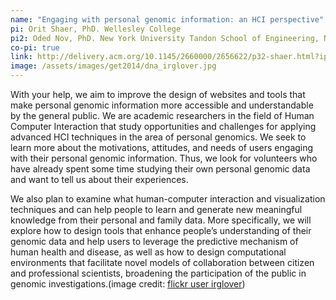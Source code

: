 ```yaml
---
name: "Engaging with personal genomic information: an HCI perspective"
pi: Orit Shaer, PhD. Wellesley College
pi2: Oded Nov, PhD. New York University Tandon School of Engineering, New York
co-pi: true
link: http://delivery.acm.org/10.1145/2660000/2656622/p32-shaer.html?ip=146.203.134.100&id=2656622&acc=ACTIVE%20SERVICE&key=AA86BE8B6928DDC7%2E900E0A4F1CB147CF%2E4D4702B0C3E38B35%2E4D4702B0C3E38B35&CFID=742422963&CFTOKEN=27066662&__acm__=1451930249_f4cd7d9ec5c94b762480e12d6b15e8dc
image: /assets/images/get2014/dna_irglover.jpg
---
```


With your help, we aim to improve the design of websites and tools that make personal genomic information more accessible and understandable by the general public. We are academic researchers in the field of Human Computer Interaction that study opportunities and challenges for applying advanced HCI techniques in the area of personal genomics. We seek to learn more about the motivations, attitudes, and needs of users engaging with their personal genomic information. Thus, we look for volunteers who have already spent some time studying their own personal genomic data and want to tell us about their experiences.

We also plan to examine what human-computer interaction and visualization techniques and can help people to learn and generate new meaningful knowledge from their personal and family data. More specifically, we will explore how to design tools that enhance people’s understanding of their genomic data and help users to leverage the predictive mechanism of human health and disease, as well as how to design computational environments that facilitate novel models of collaboration between citizen and professional scientists, broadening the participation of the public in genomic investigations.(image credit: [flickr user irglover](http://www.flickr.com/photos/irglover/7096373457/sizes/c/))
